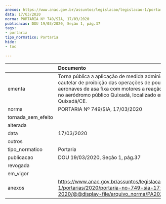 ```yaml
---
anexos: https://www.anac.gov.br/assuntos/legislacao/legislacao-1/portarias/2020/portaria-no-749-sia-17-03-2020/@@display-file/arquivo_norma/PA2020-0749.pdf
data: 17/03/2020
norma: PORTARIA Nº 749/SIA, 17/03/2020
publicacao: DOU 19/03/2020, Seção 1, pág.37
tags:
- portaria
tipo_normatico: Portaria
hide: 
- toc 
 
---
```


|                    | Documento                                                                                                                                                                                                          |
|:-------------------|:-------------------------------------------------------------------------------------------------------------------------------------------------------------------------------------------------------------------|
| ementa             | Torna pública a aplicação de medida administrativa cautelar de proibição das operações de pouso de aeronaves de asa fixa com motores a reação (turbojatos) no aeródromo público Quixadá, localizado em Quixadá/CE. |
| norma              | PORTARIA Nº 749/SIA, 17/03/2020                                                                                                                                                                                    |
| tornada_sem_efeito |                                                                                                                                                                                                                    |
| alterada           |                                                                                                                                                                                                                    |
| data               | 17/03/2020                                                                                                                                                                                                         |
| outros             |                                                                                                                                                                                                                    |
| tipo_normatico     | Portaria                                                                                                                                                                                                           |
| publicacao         | DOU 19/03/2020, Seção 1, pág.37                                                                                                                                                                                    |
| revogada           |                                                                                                                                                                                                                    |
| em_vigor           |                                                                                                                                                                                                                    |
| anexos             | https://www.anac.gov.br/assuntos/legislacao/legislacao-1/portarias/2020/portaria-no-749-sia-17-03-2020/@@display-file/arquivo_norma/PA2020-0749.pdf                                                                |